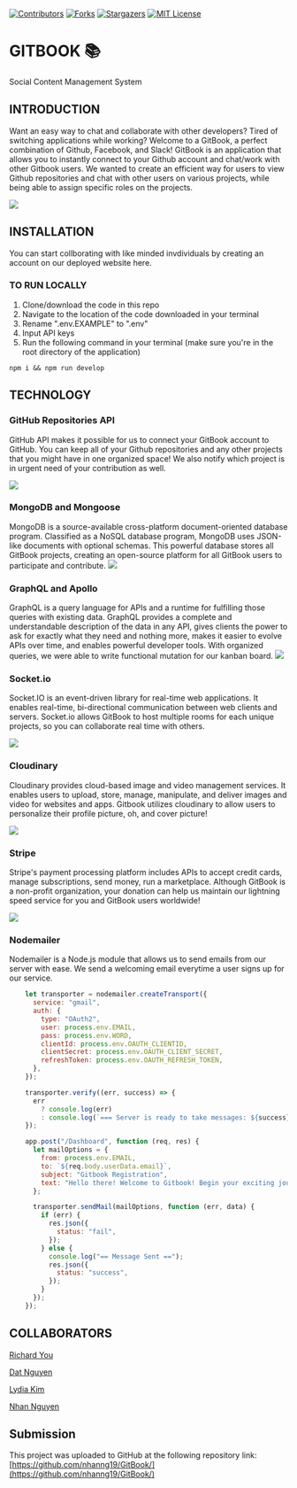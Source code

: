 [![Contributors][contributors-shield]][contributors-url]
[![Forks][forks-shield]][forks-url]
[![Stargazers][stars-shield]][stars-url]
[![MIT License][license-shield]][license-url]

# GITBOOK 📚
Social Content Management System

## INTRODUCTION

Want an easy way to chat and collaborate with other developers? Tired of switching applications while working? Welcome to a GitBook, a perfect combination of Github, Facebook, and Slack! GitBook is an application that allows you to instantly connect to your Github account and chat/work with other Gitbook users. We wanted to create an efficient way for users to view Github repositories and chat with other users on various projects, while being able to assign specific roles on the projects.

![](./assets/landing.png)

## INSTALLATION

You can start collborating with like minded invdividuals by creating an account on our deployed website here.

### TO RUN LOCALLY
1. Clone/download the code in this repo
2. Navigate to the location of the code downloaded in your terminal
3. Rename ".env.EXAMPLE" to ".env"
4. Input API keys
6. Run the following command in your terminal (make sure you're in the root directory of the application)
```git
npm i && npm run develop
```

## TECHNOLOGY

### GitHub Repositories API
GitHub API makes it possible for us to connect your GitBook account to GitHub. You can keep all of your Github repositories and any other projects that you might have in one organized space! We also notify which project is in urgent need of your contribution as well. 

![](./assets/github.png)

### MongoDB and Mongoose
MongoDB is a source-available cross-platform document-oriented database program. Classified as a NoSQL database program, MongoDB uses JSON-like documents with optional schemas. This powerful database stores all GitBook projects, creating an open-source platform for all GitBook users to participate and contribute. 
![](/assets/mongo.png)

### GraphQL and Apollo
GraphQL is a query language for APIs and a runtime for fulfilling those queries with existing data. GraphQL provides a complete and understandable description of the data in any API, gives clients the power to ask for exactly what they need and nothing more, makes it easier to evolve APIs over time, and enables powerful developer tools. With organized queries, we were able to write functional mutation for our kanban board.
![](/assets/kanban.png)

### Socket.io
Socket.IO is an event-driven library for real-time web applications. It enables real-time, bi-directional communication between web clients and servers. Socket.io allows GitBook to host multiple rooms for each unique projects, so you can collaborate real time with others.

![](/assets/chat.png)

### Cloudinary
Cloudinary provides cloud-based image and video management services. It enables users to upload, store, manage, manipulate, and deliver images and video for websites and apps. Gitbook utilizes cloudinary to allow users to personalize their profile picture, oh, and cover picture! 

![](/assets/profile.png)

### Stripe 
 Stripe's payment processing platform includes APIs to accept credit cards, manage subscriptions, send money, run a marketplace. Although GitBook is a non-profit organization, your donation can help us maintain our lightning speed service for you and GitBook users worldwide!

![](/assets/stripe.png)

### Nodemailer 
Nodemailer is a Node.js module that allows us to send emails from our server with ease. We send a welcoming email everytime a user signs up for our service.
```javascript
    let transporter = nodemailer.createTransport({
      service: "gmail",
      auth: {
        type: "OAuth2",
        user: process.env.EMAIL,
        pass: process.env.WORD,
        clientId: process.env.OAUTH_CLIENTID,
        clientSecret: process.env.OAUTH_CLIENT_SECRET,
        refreshToken: process.env.OAUTH_REFRESH_TOKEN,
      },
    });

    transporter.verify((err, success) => {
      err
        ? console.log(err)
        : console.log(`=== Server is ready to take messages: ${success} ===`);
    });

    app.post("/Dashboard", function (req, res) {
      let mailOptions = {
        from: process.env.EMAIL,
        to: `${req.body.userData.email}`,
        subject: "Gitbook Registration",
        text: "Hello there! Welcome to Gitbook! Begin your exciting journey of collaborating with fellow developers now!",
      };

      transporter.sendMail(mailOptions, function (err, data) {
        if (err) {
          res.json({
            status: "fail",
          });
        } else {
          console.log("== Message Sent ==");
          res.json({
            status: "success",
          });
        }
      });
    });
```
## COLLABORATORS

[Richard You](https://github.com/yichanyourichard)

[Dat Nguyen](https://github.com/crestatic)

[Lydia Kim](https://github.com/lydiakim10)

[Nhan Nguyen](https://github.com/nhanng19)

## Submission
This project was uploaded to GitHub at the following repository link:
[https://github.com/nhanng19/GitBook/](https://github.com/nhanng19/GitBook/)


[contributors-shield]: https://img.shields.io/github/contributors/nhanng19/GitBook.svg?style=for-the-badge
[contributors-url]: https://github.com/nhanng19/GitBook/graphs/contributors
[forks-shield]: https://img.shields.io/github/forks/nhanng19/GitBook.svg?style=for-the-badge
[forks-url]: https://github.com/nhanng19/GitBook/network/members
[stars-shield]: https://img.shields.io/github/stars/nhanng19/GitBook.svg?style=for-the-badge
[stars-url]: https://github.com/nhanng19/GitBook/stargazers
[license-shield]: https://img.shields.io/github/license/othneildrew/Best-README-Template.svg?style=for-the-badge
[license-url]: https://github.com/othneildrew/Best-README-Template/blob/master/LICENSE.txt

